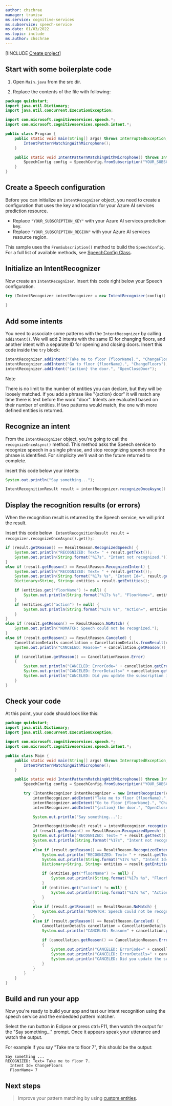```yaml
---
author: chschrae
manager: travisw
ms.service: cognitive-services
ms.subservice: speech-service
ms.date: 01/03/2022
ms.topic: include
ms.author: chschrae
---
```


[!INCLUDE [Create project](../../../quickstarts/platform/java.md)]

## Start with some boilerplate code

1. Open `Main.java` from the src dir.

1. Replace the contents of the file with following:

```java
package quickstart;
import java.util.Dictionary;
import java.util.concurrent.ExecutionException;

import com.microsoft.cognitiveservices.speech.*;
import com.microsoft.cognitiveservices.speech.intent.*;

public class Program {
    public static void main(String[] args) throws InterruptedException, ExecutionException {
        IntentPatternMatchingWithMicrophone();
    }

    public static void IntentPatternMatchingWithMicrophone() throws InterruptedException, ExecutionException {
        SpeechConfig config = SpeechConfig.fromSubscription("YOUR_SUBSCRIPTION_KEY", "YOUR_SUBSCRIPTION_REGION");
    }
}
```

## Create a Speech configuration

Before you can initialize an `IntentRecognizer` object, you need to create a configuration that uses the key and location for your Azure AI services prediction resource.

* Replace `"YOUR_SUBSCRIPTION_KEY"` with your Azure AI services prediction key.
* Replace `"YOUR_SUBSCRIPTION_REGION"` with your Azure AI services resource region.

This sample uses the `FromSubscription()` method to build the `SpeechConfig`. For a full list of available methods, see [SpeechConfig Class](/java/api/com.microsoft.cognitiveservices.speech.speechconfig).

## Initialize an IntentRecognizer

Now create an `IntentRecognizer`. Insert this code right below your Speech configuration.

```java
try (IntentRecognizer intentRecognizer = new IntentRecognizer(config)) {
    
}
```

## Add some intents

You need to associate some patterns with the `IntentRecognizer` by calling `addIntent()`.
We will add 2 intents with the same ID for changing floors, and another intent with a separate ID for opening and closing doors.
Insert this code inside the `try` block:

```java
intentRecognizer.addIntent("Take me to floor {floorName}.", "ChangeFloors");
intentRecognizer.addIntent("Go to floor {floorName}.", "ChangeFloors");
intentRecognizer.addIntent("{action} the door.", "OpenCloseDoor");
```

> [!NOTE]
> There is no limit to the number of entities you can declare, but they will be loosely matched. If you add a phrase like "{action} door" it will match any time there is text before the word "door". Intents are evaluated based on their number of entities. If two patterns would match, the one with more defined entities is returned.

## Recognize an intent

From the `IntentRecognizer` object, you're going to call the `recognizeOnceAsync()` method. This method asks the Speech service to recognize speech in a single phrase, and stop recognizing speech once the phrase is identified. For simplicity we'll wait on the future returned to complete.

Insert this code below your intents:

```java
System.out.println("Say something...");

IntentRecognitionResult result = intentRecognizer.recognizeOnceAsync().get();
```

## Display the recognition results (or errors)

When the recognition result is returned by the Speech service, we will print the result.

Insert this code below ` IntentRecognitionResult result = recognizer.recognizeOnceAsync().get();`:

```java
if (result.getReason() == ResultReason.RecognizedSpeech) {
    System.out.println("RECOGNIZED: Text= " + result.getText());
    System.out.println(String.format("%17s", "Intent not recognized."));
}
else if (result.getReason() == ResultReason.RecognizedIntent) {
    System.out.println("RECOGNIZED: Text= " + result.getText());
    System.out.println(String.format("%17s %s", "Intent Id=", result.getIntentId() + "."));
    Dictionary<String, String> entities = result.getEntities();

    if (entities.get("floorName") != null) {
        System.out.println(String.format("%17s %s", "FloorName=", entities.get("floorName")));
    }
    if (entities.get("action") != null) {
        System.out.println(String.format("%17s %s", "Action=", entities.get("action")));
    }
}
else if (result.getReason() == ResultReason.NoMatch) {
    System.out.println("NOMATCH: Speech could not be recognized.");
}
else if (result.getReason() == ResultReason.Canceled) {
    CancellationDetails cancellation = CancellationDetails.fromResult(result);
    System.out.println("CANCELED: Reason=" + cancellation.getReason());

    if (cancellation.getReason() == CancellationReason.Error)
    {
        System.out.println("CANCELED: ErrorCode=" + cancellation.getErrorCode());
        System.out.println("CANCELED: ErrorDetails=" + cancellation.getErrorDetails());
        System.out.println("CANCELED: Did you update the subscription info?");
    }
}
```

## Check your code

At this point, your code should look like this:

```java
package quickstart;
import java.util.Dictionary;
import java.util.concurrent.ExecutionException;

import com.microsoft.cognitiveservices.speech.*;
import com.microsoft.cognitiveservices.speech.intent.*;

public class Main {
    public static void main(String[] args) throws InterruptedException, ExecutionException {
        IntentPatternMatchingWithMicrophone();
    }

    public static void IntentPatternMatchingWithMicrophone() throws InterruptedException, ExecutionException {
        SpeechConfig config = SpeechConfig.fromSubscription("YOUR_SUBSCRIPTION_KEY", "YOUR_SUBSCRIPTION_REGION");

        try (IntentRecognizer intentRecognizer = new IntentRecognizer(config)) {
            intentRecognizer.addIntent("Take me to floor {floorName}.", "ChangeFloors");
            intentRecognizer.addIntent("Go to floor {floorName}.", "ChangeFloors");
            intentRecognizer.addIntent("{action} the door.", "OpenCloseDoor");

            System.out.println("Say something...");

            IntentRecognitionResult result = intentRecognizer.recognizeOnceAsync().get();
            if (result.getReason() == ResultReason.RecognizedSpeech) {
            System.out.println("RECOGNIZED: Text= " + result.getText());
            System.out.println(String.format("%17s", "Intent not recognized."));
            }
            else if (result.getReason() == ResultReason.RecognizedIntent) {
                System.out.println("RECOGNIZED: Text= " + result.getText());
                System.out.println(String.format("%17s %s", "Intent Id=", result.getIntentId() + "."));
                Dictionary<String, String> entities = result.getEntities();

                if (entities.get("floorName") != null) {
                    System.out.println(String.format("%17s %s", "FloorName=", entities.get("floorName")));
                }
                if (entities.get("action") != null) {
                    System.out.println(String.format("%17s %s", "Action=", entities.get("action")));
                }
            }
            else if (result.getReason() == ResultReason.NoMatch) {
                System.out.println("NOMATCH: Speech could not be recognized.");
            }
            else if (result.getReason() == ResultReason.Canceled) {
                CancellationDetails cancellation = CancellationDetails.fromResult(result);
                System.out.println("CANCELED: Reason=" + cancellation.getReason());

                if (cancellation.getReason() == CancellationReason.Error)
                {
                    System.out.println("CANCELED: ErrorCode=" + cancellation.getErrorCode());
                    System.out.println("CANCELED: ErrorDetails=" + cancellation.getErrorDetails());
                    System.out.println("CANCELED: Did you update the subscription info?");
                }
            }
        }
    }
}
```
## Build and run your app

Now you're ready to build your app and test our intent recognition using the speech service and the embedded pattern matcher.

Select the run button in Eclipse or press ctrl+F11, then watch the output for the "Say something..." prompt. Once it appears speak your utterance and watch the output.


For example if you say "Take me to floor 7", this should be the output:

```
Say something ...
RECOGNIZED: Text= Take me to floor 7.
  Intent Id= ChangeFloors
  FloorName= 7
```

## Next steps

> Improve your pattern matching by using [custom entities](../../../../how-to-use-custom-entity-pattern-matching.md).

